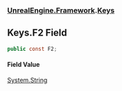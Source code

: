 ### [UnrealEngine.Framework](./UnrealEngine-Framework.md 'UnrealEngine.Framework').[Keys](./Keys.md 'UnrealEngine.Framework.Keys')
## Keys.F2 Field
  
```csharp
public const F2;
```
#### Field Value
[System.String](https://docs.microsoft.com/en-us/dotnet/api/System.String 'System.String')  
